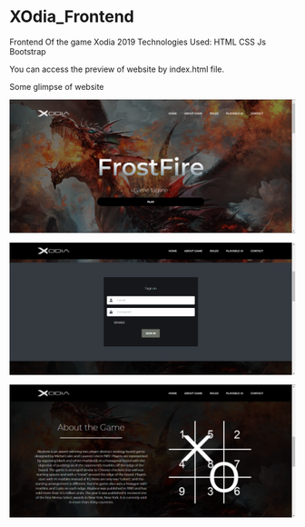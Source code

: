 # XOdia_Frontend
Frontend Of the game Xodia 2019
Technologies Used:
HTML
CSS
Js
Bootstrap

You can access the preview of website by index.html file. 

Some glimpse of website

![Landing_Page](https://github.com/Mihirlalwani/XOdia_Frontend/blob/master/New%20folder/Screenshot%202020-10-10%20202509.png?raw=true)

![Sign_IN](https://github.com/Mihirlalwani/XOdia_Frontend/blob/master/New%20folder/Screenshot%202020-10-10%20202611.png?raw=true)

![About](https://github.com/Mihirlalwani/XOdia_Frontend/blob/master/New%20folder/Screenshot%202020-10-10%20202659.png?raw=true)
